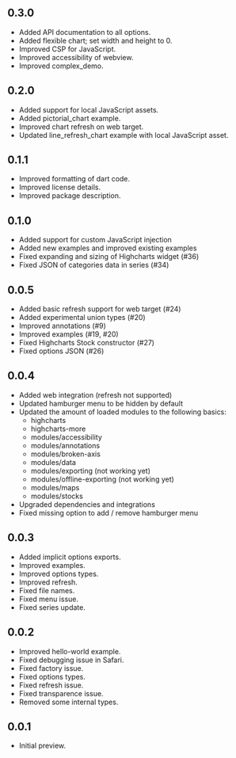 ## 0.3.0

* Added API documentation to all options.
* Added flexible chart; set width and height to 0.
* Improved CSP for JavaScript.
* Improved accessibility of webview.
* Improved complex_demo.


## 0.2.0

* Added support for local JavaScript assets.
* Added pictorial_chart example.
* Improved chart refresh on web target.
* Updated line_refresh_chart example with local JavaScript asset.


## 0.1.1

* Improved formatting of dart code.
* Improved license details.
* Improved package description.


## 0.1.0

* Added support for custom JavaScript injection
* Added new examples and improved existing examples
* Fixed expanding and sizing of Highcharts widget (#36)
* Fixed JSON of categories data in series (#34)


## 0.0.5

* Added basic refresh support for web target (#24)
* Added experimental union types (#20)
* Improved annotations (#9)
* Improved examples (#19, #20)
* Fixed Highcharts Stock constructor (#27)
* Fixed options JSON (#26) 


## 0.0.4

* Added web integration (refresh not supported)
* Updated hamburger menu to be hidden by default
* Updated the amount of loaded modules to the following basics:
  - highcharts
  - highcharts-more
  - modules/accessibility
  - modules/annotations
  - modules/broken-axis
  - modules/data
  - modules/exporting (not working yet)
  - modules/offline-exporting (not working yet)
  - modules/maps
  - modules/stocks
* Upgraded dependencies and integrations
* Fixed missing option to add / remove hamburger menu


## 0.0.3

* Added implicit options exports.
* Improved examples.
* Improved options types.
* Improved refresh.
* Fixed file names.
* Fixed menu issue.
* Fixed series update.


## 0.0.2

* Improved hello-world example.
* Fixed debugging issue in Safari.
* Fixed factory issue.
* Fixed options types.
* Fixed refresh issue.
* Fixed transparence issue.
* Removed some internal types.


## 0.0.1

* Initial preview.
